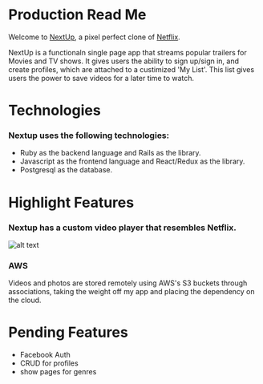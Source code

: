 # Production Read Me

Welcome to [NextUp](http://nextup-app.herokuapp.com/#/), a pixel perfect clone of [Netflix](https://www.netflix.com/).

NextUp is a functionaln single page app that streams popular trailers for Movies and TV shows.  It gives users the ability to sign up/sign in, and create profiles, which are attached to a custimized 'My List'.  This list gives users the power to save videos for a later time to watch.  

# Technologies
### Nextup uses the following technologies: 
* Ruby as the backend language and Rails as the library.
* Javascript as the frontend language and React/Redux as the library.
* Postgresql as the database.

# Highlight Features
### Nextup has a custom video player that resembles Netflix. 

![alt text](https://github.com/wfragoso02/NextUp/blob/master/app/assets/images/Screen%20Shot%202019-04-05%20at%2011.55.23%20AM.png)

### AWS
Videos and photos are stored remotely using AWS's S3 buckets through associations, taking the weight off my app and placing the dependency on the cloud.




# Pending Features
* Facebook Auth
* CRUD for profiles
* show pages for genres
